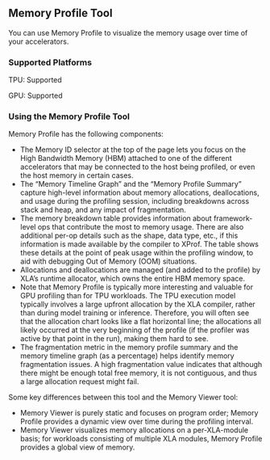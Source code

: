 ## Memory Profile Tool

You can use Memory Profile to visualize the memory usage over time of your
accelerators.

### Supported Platforms

TPU: Supported

GPU: Supported

### Using the Memory Profile Tool

Memory Profile has the following components:

*   The Memory ID selector at the top of the page lets you focus on the High
    Bandwidth Memory (HBM) attached to one of the different accelerators that
    may be connected to the host being profiled, or even the host memory in
    certain cases.
*   The “Memory Timeline Graph” and the “Memory Profile Summary” capture
    high-level information about memory allocations, deallocations, and usage
    during the profiling session, including breakdowns across stack and heap,
    and any impact of fragmentation.
*   The memory breakdown table provides information about framework-level ops
    that contribute the most to memory usage. There are also additional per-op
    details such as the shape, data type, etc., if this information is made
    available by the compiler to XProf. The table shows these details at the
    point of peak usage within the profiling window, to aid with debugging Out
    of Memory (OOM) situations.
*   Allocations and deallocations are managed (and added to the profile) by
    XLA’s runtime allocator, which owns the entire HBM memory space.
*   Note that Memory Profile is typically more interesting and valuable for GPU
    profiling than for TPU workloads. The TPU execution model typically involves
    a large upfront allocation by the XLA compiler, rather than during model
    training or inference. Therefore, you will often see that the allocation
    chart looks like a flat horizontal line; the allocations all likely occurred
    at the very beginning of the profile (if the profiler was active by that
    point in the run), making them hard to see.
*   The fragmentation metric in the memory profile summary and the memory
    timeline graph (as a percentage) helps identify memory fragmentation issues.
    A high fragmentation value indicates that although there might be enough
    total free memory, it is not contiguous, and thus a large allocation request
    might fail.

Some key differences between this tool and the Memory Viewer tool:

*   Memory Viewer is purely static and focuses on program order; Memory Profile
    provides a dynamic view over time during the profiling interval.
*   Memory Viewer visualizes memory allocations on a per-XLA-module basis; for
    workloads consisting of multiple XLA modules, Memory Profile provides a
    global view of memory.
